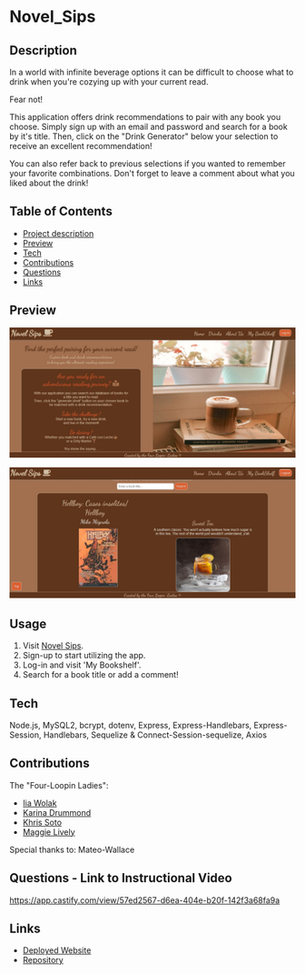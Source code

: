 # Novel_Sips

## Description
In a world with infinite beverage options it can be difficult to choose what to drink when you're cozying up with your current read. 

Fear not! 

This application offers drink recommendations to pair with any book you choose. Simply sign up with an email and password and search for a book by it's title. Then, click on the "Drink Generator" below your selection to receive an excellent recommendation!

You can also refer back to previous selections if you wanted to remember your favorite combinations. Don't forget to leave a comment about what you liked about the drink!


## Table of Contents
* [Project description](#description)
* [Preview](#preview)
* [Tech](#tech)
* [Contributions](#contributions)
* [Questions](#questions)
* [Links](#links)


## Preview

![Screenshot of Website](./assets/Screenshot%201.jpg)

![Screenshot of Website](./assets/Screenshot%202.jpg)


## Usage

1. Visit [Novel Sips](https://young-gorge-24694.herokuapp.com/).
2. Sign-up to start utilizing the app.
3. Log-in and visit 'My Bookshelf'.
4. Search for a book title or add a comment!


## Tech
Node.js, MySQL2, bcrypt, dotenv, Express, Express-Handlebars, Express-Session, Handlebars, Sequelize & Connect-Session-sequelize, Axios

## Contributions
The "Four-Loopin Ladies":
 - [Iia Wolak](https://github.com/wolaki96) 
 - [Karina Drummond](kdrummond528)
 - [Khris Soto](https://github.com/ksoto18)
 - [Maggie Lively](https://github.com/mmllively) 
 
 Special thanks to: Mateo-Wallace


## Questions - Link to Instructional Video
https://app.castify.com/view/57ed2567-d6ea-404e-b20f-142f3a68fa9a

## Links
 - [Deployed Website](https://young-gorge-24694.herokuapp.com/)
 - [Repository](https://github.com/mmllively/Novel_Sips)